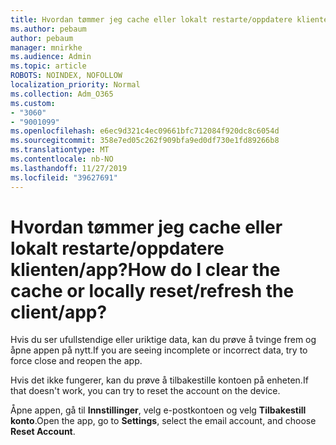 ```yaml
---
title: Hvordan tømmer jeg cache eller lokalt restarte/oppdatere klienten/app?
ms.author: pebaum
author: pebaum
manager: mnirkhe
ms.audience: Admin
ms.topic: article
ROBOTS: NOINDEX, NOFOLLOW
localization_priority: Normal
ms.collection: Adm_O365
ms.custom:
- "3060"
- "9001099"
ms.openlocfilehash: e6ec9d321c4ec09661bfc712084f920dc8c6054d
ms.sourcegitcommit: 358e7ed05c262f909bfa9ed0df730e1fd89266b8
ms.translationtype: MT
ms.contentlocale: nb-NO
ms.lasthandoff: 11/27/2019
ms.locfileid: "39627691"
---
```

# <a name="how-do-i-clear-the-cache-or-locally-resetrefresh-the-clientapp"></a><span data-ttu-id="419cf-102">Hvordan tømmer jeg cache eller lokalt restarte/oppdatere klienten/app?</span><span class="sxs-lookup"><span data-stu-id="419cf-102">How do I clear the cache or locally reset/refresh the client/app?</span></span>

<span data-ttu-id="419cf-103">Hvis du ser ufullstendige eller uriktige data, kan du prøve å tvinge frem og åpne appen på nytt.</span><span class="sxs-lookup"><span data-stu-id="419cf-103">If you are seeing incomplete or incorrect data, try to force close and reopen the app.</span></span>  

<span data-ttu-id="419cf-104">Hvis det ikke fungerer, kan du prøve å tilbakestille kontoen på enheten.</span><span class="sxs-lookup"><span data-stu-id="419cf-104">If that doesn't work, you can try to reset the account on the device.</span></span>
 
<span data-ttu-id="419cf-105">Åpne appen, gå til **Innstillinger**, velg e-postkontoen og velg **Tilbakestill konto**.</span><span class="sxs-lookup"><span data-stu-id="419cf-105">Open the app, go to **Settings**, select the email account, and choose **Reset Account**.</span></span>